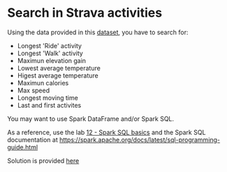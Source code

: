 # Search in Strava activities

Using the data provided in this [dataset](../../datasets/strava_activities.json), you have to search for:

- Longest 'Ride' activity
- Longest 'Walk' activity
- Maximun elevation gain
- Lowest average temperature
- Higest average temperature
- Maximun calories
- Max speed
- Longest moving time
- Last and first activites

You may want to use Spark DataFrame and/or Spark SQL.

As a reference, use the lab [12 - Spark SQL basics](../labs/12-Spark_SQL_basics/README.md) and the Spark SQL documentation at https://spark.apache.org/docs/latest/sql-programming-guide.html




Solution is provided [here](./solution)
